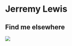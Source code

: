 # Jerremy Lewis

<!-- A Full Stack Developer with industry experience building mobile applications. I thrive in startups - balancing best software engineering practices with velocity. I specialize in Node, working with Typescript through frameworks like React Native and Express. Please reach out if you'd like to connect. -->

## Find me elsewhere
![](https://img.shields.io/badge/LinkedIn-0A66C2?style=flat-square&logo=linkedin&link=https://www.linkedin.com/in/jerrlewis/)
